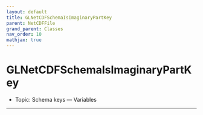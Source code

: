 ```yaml
---
layout: default
title: GLNetCDFSchemaIsImaginaryPartKey
parent: NetCDFFile
grand_parent: Classes
nav_order: 10
mathjax: true
---
```


#  GLNetCDFSchemaIsImaginaryPartKey

- Topic: Schema keys — Variables


---

